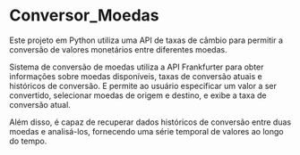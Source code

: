 # Conversor_Moedas

Este projeto em Python utiliza uma API de taxas de câmbio para permitir a conversão de valores monetários entre diferentes moedas. 

Sistema de conversão de moedas utiliza a API Frankfurter para obter informações sobre moedas disponíveis, taxas de conversão atuais e históricos de conversão. E permite ao usuário especificar um valor a ser convertido, selecionar moedas de origem e destino, e exibe a taxa de conversão atual. 

Além disso, é capaz de recuperar dados históricos de conversão entre duas moedas e analisá-los, fornecendo uma série temporal de valores ao longo do tempo.
